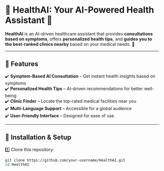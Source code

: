# 🏥 HealthAI: Your AI-Powered Health Assistant 🤖

**HealthAI** is an AI-driven healthcare assistant that provides **consultations based on symptoms**, offers **personalized health tips**, and **guides you to the best-ranked clinics nearby** based on your medical needs. 🚀

---

## 🌟 Features

✔️ **Symptom-Based AI Consultation** – Get instant health insights based on symptoms  
✔️ **Personalized Health Tips** – AI-driven recommendations for better well-being  
✔️ **Clinic Finder** – Locate the top-rated medical facilities near you  
✔️ **Multi-Language Support** – Accessible for a global audience  
✔️ **User-Friendly Interface** – Designed for ease of use  

---

## 🚀 Installation & Setup

1️⃣ Clone this repository:

```bash
git clone https://github.com/your-username/HealthAI.git
cd HealthAI
